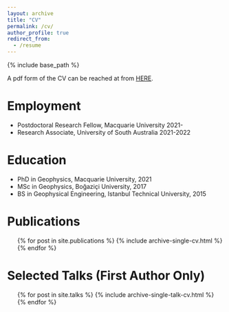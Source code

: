 ```yaml
---
layout: archive
title: "CV"
permalink: /cv/
author_profile: true
redirect_from:
  - /resume
---
```


{% include base_path %}

A pdf form of the CV can be reached at from <a href="https://sinanozaydin.github.io/files/CV_Sinan_Ozaydin.pdf">HERE</a>.

Employment
======
* Postdoctoral Research Fellow, Macquarie University 2021-
* Research Associate, University of South Australia 2021-2022

Education
======
* PhD in Geophysics, Macquarie University, 2021
* MSc in Geophysics, Boğaziçi University, 2017
* BS in Geophysical Engineering, Istanbul Technical University, 2015

Publications
======
  <ul>{% for post in site.publications %}
    {% include archive-single-cv.html %}
  {% endfor %}</ul>

Selected Talks (First Author Only)
======
  <ul>{% for post in site.talks %}
    {% include archive-single-talk-cv.html %}
  {% endfor %}</ul>
